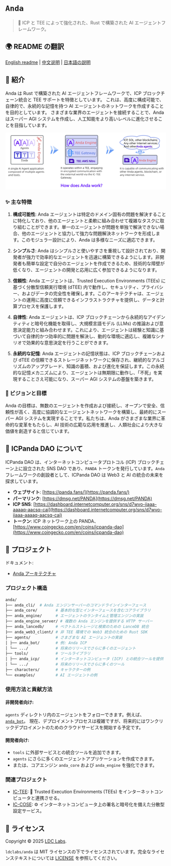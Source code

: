 # `Anda`

> 🤖 ICP と TEE によって強化された、Rust で構築された AI エージェントフレームワーク。

## 🌍 README の翻訳

[English readme](./README.md) | [中文说明](./README_CN.md) | [日本語の説明](./README_JA.md)

## 🤖 紹介

Anda は Rust で構築された AI エージェントフレームワークで、ICP ブロックチェーン統合と TEE サポートを特徴としています。
これは、高度に構成可能で、自律的で、永続的な記憶を持つ AI エージェントのネットワークを作成することを目的としています。
さまざまな業界のエージェントを接続することで、Anda はスーパー AGI システムを作成し、人工知能をより高いレベルに進化させることを目指しています。

![Anda Diagram](./anda_diagram.webp)

### ✨ 主な特徴

1. **構成可能性**:
   Anda エージェントは特定のドメイン固有の問題を解決することに特化しており、他のエージェントと柔軟に組み合わせて複雑なタスクに取り組むことができます。単一のエージェントが問題を単独で解決できない場合、他のエージェントと協力して強力な問題解決ネットワークを形成します。このモジュラー設計により、Anda は多様なニーズに適応できます。

2. **シンプルさ**:
   Anda はシンプルさと使いやすさを重視して設計されており、開発者が強力で効率的なエージェントを迅速に構築できるようにします。非開発者も簡単な設定で自分のエージェントを作成できるため、技術的な障壁が低くなり、エージェントの開発と応用に広く参加できるようになります。

3. **信頼性**:
   Anda エージェントは、Trusted Execution Environments (TEEs) に基づく分散型信頼実行環境 (dTEE) 内で動作し、セキュリティ、プライバシー、およびデータの完全性を確保します。このアーキテクチャは、エージェントの運用に高度に信頼できるインフラストラクチャを提供し、データと計算プロセスを保護します。

4. **自律性**:
   Anda エージェントは、ICP ブロックチェーンから永続的なアイデンティティと暗号化機能を取得し、大規模言語モデル (LLMs) の推論および意思決定能力と組み合わせます。これにより、エージェントは経験と知識に基づいて自律的かつ効率的に問題を解決し、動的な環境に適応し、複雑なシナリオで効果的な意思決定を行うことができます。

5. **永続的な記憶**:
   Anda エージェントの記憶状態は、ICP ブロックチェーンおよび dTEE の信頼できるストレージネットワークに保存され、継続的なアルゴリズムのアップグレード、知識の蓄積、および進化を保証します。この永続的な記憶メカニズムにより、エージェントは無期限に動作し、「不死」を実現することさえ可能になり、スーパー AGI システムの基盤を築きます。

### 🧠 ビジョンと目標

Anda の目標は、無数のエージェントを作成および接続し、オープンで安全、信頼性が高く、高度に協調的なエージェントネットワークを構築し、最終的にスーパー AGI システムを実現することです。私たちは、Anda がさまざまな業界に革命的な変革をもたらし、AI 技術の広範な応用を推進し、人類社会により大きな価値を創造すると信じています。

## 🐼 ICPanda DAO について

ICPanda DAO は、インターネットコンピュータプロトコル (ICP) ブロックチェーン上に設立された SNS DAO であり、`PANDA` トークンを発行しています。`Anda` フレームワークの創設者として、ICPanda DAO は Web3 と AI の統合の未来を探求しています。

- **ウェブサイト**: [https://panda.fans/](https://panda.fans/)
- **パーマリンク**: [https://dmsg.net/PANDA](https://dmsg.net/PANDA)
- **ICP SNS**: [https://dashboard.internetcomputer.org/sns/d7wvo-iiaaa-aaaaq-aacsq-cai](https://dashboard.internetcomputer.org/sns/d7wvo-iiaaa-aaaaq-aacsq-cai)
- **トークン**: ICP ネットワーク上の PANDA、[https://www.coingecko.com/en/coins/icpanda-dao](https://www.coingecko.com/en/coins/icpanda-dao)

## 🔎 プロジェクト

ドキュメント:
- [Anda アーキテクチャ](./docs/architecture.md)

### プロジェクト構造

```sh
anda/
├── anda_cli/  # Anda エンジンサーバーのコマンドラインインターフェース
├── anda_core/        # 基本的な型とインターフェースを含むコアライブラリ
├── anda_engine/      # エージェントのランタイムと管理エンジンの実装
├── anda_engine_server/ # 複数の Anda エンジンを提供する HTTP サーバー
├── anda_lancedb/     # ベクトルストレージと検索のための LanceDB 統合
├── anda_web3_client/ # 非 TEE 環境での Web3 統合のための Rust SDK
├── agents/           # さまざまな AI エージェントの実装
│ ├── anda_bot/       # 例: Anda ICP
│ └── .../            # 将来のリリースでさらに多くのエージェント
├── tools/            # ツールライブラリ
│ ├── anda_icp/       # インターネットコンピュータ (ICP) との統合ツールを提供
│ └── .../            # 将来のリリースでさらに多くのツール
├── characters/       # キャラクターの例
└── examples/         # AI エージェントの例
```

### 使用方法と貢献方法

#### 非開発者向け:

`agents` ディレクトリ内のエージェントをフォローできます。例えば、[`anda_bot`](https://github.com/ldclabs/anda/tree/main/agents/anda_bot)。
現在、デプロイメントプロセスは複雑ですが、将来的にはワンクリックデプロイメントのためのクラウドサービスを開始する予定です。

#### 開発者向け:

- `tools` に外部サービスとの統合ツールを追加できます。
- `agents` にさらに多くのエージェントアプリケーションを作成できます。
- または、コアエンジン `anda_core` および `anda_engine` を強化できます。

### 関連プロジェクト

- [IC-TEE](https://github.com/ldclabs/ic-tee): 🔐 Trusted Execution Environments (TEEs) をインターネットコンピュータと連携させる。
- [IC-COSE](https://github.com/ldclabs/ic-cose): ⚙️ インターネットコンピュータ上の署名と暗号化を備えた分散型設定サービス。

## 📝 ライセンス

Copyright © 2025 [LDC Labs](https://github.com/ldclabs).

`ldclabs/anda` は MIT ライセンスの下でライセンスされています。完全なライセンステキストについては [LICENSE](./LICENSE-MIT) を参照してください。
